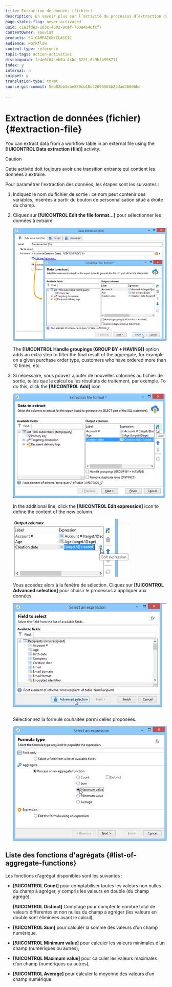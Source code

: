 ```yaml
---
title: Extraction de données (fichier)
description: En savoir plus sur l’activité du processus d’extraction de données (fichier).
page-status-flag: never-activated
uuid: c1e3fde3-183c-4602-9cef-760e4648fcf7
contentOwner: sauviat
products: SG_CAMPAIGN/CLASSIC
audience: workflow
content-type: reference
topic-tags: action-activities
discoiquuid: fe4e6f64-eb0a-44bc-8221-6c9bfb99871f
index: y
internal: n
snippet: y
translation-type: tm+mt
source-git-commit: 5eb82bb5dae589cb18d42695565b25dad36006bd

---
```



# Extraction de données (fichier){#extraction-file}

You can extract data from a workflow table in an external file using the **[!UICONTROL Data extraction (file)]** activity.

>[!CAUTION]
>
>Cette activité doit toujours avoir une transition entrante qui contient les données à extraire.

Pour paramétrer l&#39;extraction des données, les étapes sont les suivantes :

1. Indiquez le nom du fichier de sortie : ce nom peut contenir des variables, insérées à partir du bouton de personnalisation situé à droite du champ.
1. Cliquez sur **[!UICONTROL Edit the file format...]** pour sélectionner les données à extraire.

   ![](assets/s_advuser_extract_file_param.png)

   The **[!UICONTROL Handle groupings (GROUP BY + HAVING)]** option adds an extra step to filter the final result of the aggregate, for example on a given purchase order type, customers who have ordered more than 10 times, etc.

1. Si nécessaire, vous pouvez ajouter de nouvelles colonnes au fichier de sortie, telles que le calcul ou les résultats de traitement, par exemple. To do this, click the **[!UICONTROL Add]** icon

   ![](assets/s_advuser_extract_file_add_col.png)

   In the additional line, click the **[!UICONTROL Edit expression]** icon to define the content of the new column.

   ![](assets/s_advuser_extract_file_add_exp.png)

   Vous accédez alors à la fenêtre de sélection. Cliquez sur **[!UICONTROL Advanced selection]** pour choisir le processus à appliquer aux données.

   ![](assets/s_advuser_extract_file_advanced_selection.png)

   Sélectionnez la formule souhaitée parmi celles proposées.

   ![](assets/s_advuser_extract_file_agregate_values.png)

## Liste des fonctions d&#39;agrégats {#list-of-aggregate-functions}

Les fonctions d&#39;agrégat disponibles sont les suivantes :

* **[!UICONTROL Count]** pour comptabiliser toutes les valeurs non nulles du champ à agréger, y compris les valeurs en double (du champ agrégé),

   **[!UICONTROL Distinct]** Comptage   pour compter le nombre total de valeurs différentes et non nulles du champ à agréger (les valeurs en double sont éliminées avant le calcul),

* **[!UICONTROL Sum]** pour calculer la somme des valeurs d’un champ numérique,
* **[!UICONTROL Minimum value]** pour calculer les valeurs minimales d’un champ (numériques ou autres),
* **[!UICONTROL Maximum value]** pour calculer les valeurs maximales d’un champ (numériques ou autres),
* **[!UICONTROL Average]** pour calculer la moyenne des valeurs d’un champ numérique.

